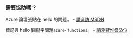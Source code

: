 ### <a name="need-some-help"></a>需要協助嗎？
Azure 論壇張貼在 hello 的問題。 - [請造訪 MSDN](http://go.microsoft.com/fwlink/?LinkId=780719)

標記與 hello 關鍵字問題`azure-functions`。 - [請瀏覽堆疊溢位](http://stackoverflow.com/questions/tagged/azure-functions)


